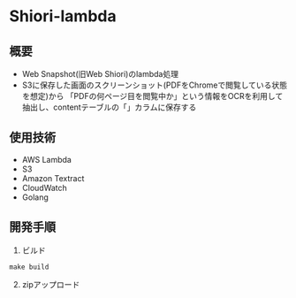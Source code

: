 # Shiori-lambda
## 概要
- Web Snapshot(旧Web Shiori)のlambda処理
- S3に保存した画面のスクリーンショット(PDFをChromeで閲覧している状態を想定)から
「PDFの何ページ目を閲覧中か」という情報をOCRを利用して抽出し、contentテーブルの「」カラムに保存する
## 使用技術
- AWS Lambda
- S3
- Amazon Textract
- CloudWatch 
- Golang

## 開発手順
1. ビルド
```shell
make build
```

2. zipアップロード
